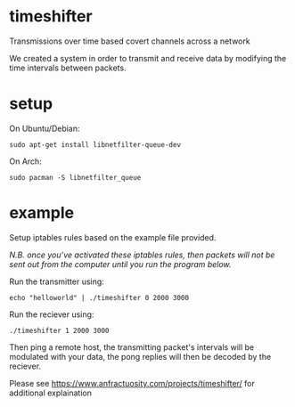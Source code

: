 # timeshifter

Transmissions over time based covert channels across a network

We created a system in order to transmit and receive data by modifying the time intervals between packets. 


# setup

On Ubuntu/Debian:

```
sudo apt-get install libnetfilter-queue-dev
```

On Arch:

```
sudo pacman -S libnetfilter_queue
```

# example

Setup iptables rules based on the example file provided.

*N.B. once you’ve activated these iptables rules, then packets will not be sent out from the computer until you run the program below.*

Run the transmitter using:

```
echo "helloworld" | ./timeshifter 0 2000 3000
```

Run the reciever using:         

```
./timeshifter 1 2000 3000
```

Then ping a remote host, the transmitting packet's intervals will be modulated with your data, the pong replies will then be decoded by the reciever.

Please see https://www.anfractuosity.com/projects/timeshifter/ for additional explaination
